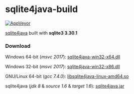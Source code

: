 # sqlite4java-build

[![AppVeyor](https://img.shields.io/appveyor/ci/WebFolder/sqlite4java-build.svg?label=Windows-GNU/Linux)](https://ci.appveyor.com/project/WebFolder/sqlite4java-build)

[sqlite4java](https://bitbucket.org/almworks/sqlite4java/) built with __sqlite3 3.30.1__

### Download

Windows 64-bit (_msvc 2017_): [sqlite4java-win32-x64.dll](https://github.com/webfolderio/sqlite4java-build/releases/download/2019-05-26/sqlite4java-win32-x64.dll)

Windows 32-bit (_msvc 2017_): [sqlite4java-win32-x86.dll](https://github.com/webfolderio/sqlite4java-build/releases/download/2019-05-26/sqlite4java-win32-x86.dll)

GNU/Linux 64-bit (_gcc 7.4.0_): [libsqlite4java-linux-amd64.so]()

sqlite4java (_jdk 8_ &amp; _source 1.6_ & _target 1.6_): [sqlite4java.jar](https://github.com/webfolderio/sqlite4java-build/releases/download/2019-05-26/sqlite4java.jar)
